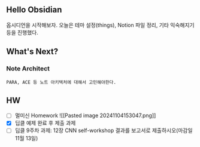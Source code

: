 ## Hello Obsidian
옵시디언을 시작해보자. 
오늘은 테마 설정(things), Notion 파일 정리, 기타 익숙해지기 등을 진행했다.

## What's Next?
### Note Architect
	PARA, ACE 등 노트 아키텍처에 대해서 고민해야한다.


## HW
- [ ] 멀미신 Homework
	![[Pasted image 20241104153047.png]]
- [x] 딥클 예제 완료 후 제출 과제
- [ ] 딥클 9주차 과제: 12장 CNN self-workshop 결과를 보고서로 제출하시오(마감일11월 13일)